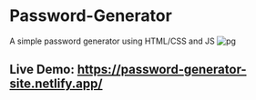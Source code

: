 # Password-Generator
A simple password generator using HTML/CSS and JS
![pg](https://user-images.githubusercontent.com/63690382/107116879-609dae00-689e-11eb-94a1-cc14444c86b3.PNG)

## Live Demo: https://password-generator-site.netlify.app/
